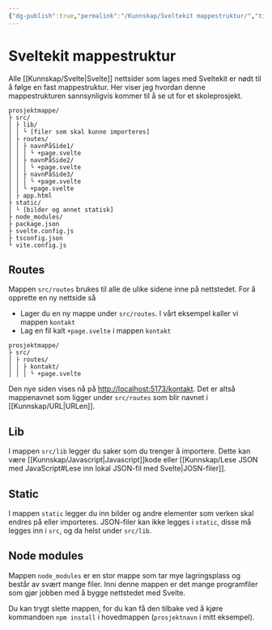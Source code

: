 ```yaml
---
{"dg-publish":true,"permalink":"/Kunnskap/Sveltekit mappestruktur/","title":"Sveltekit mappestruktur","tags":["svelte","it1"]}
---
```



# Sveltekit mappestruktur
Alle [[Kunnskap/Svelte\|Svelte]] nettsider som lages med Sveltekit er nødt til å følge en fast mappestruktur. Her viser jeg hvordan denne mappestrukturen sannsynligvis kommer til å se ut for et skoleprosjekt.

```tree
prosjektmappe/
├ src/
│ ├ lib/
│ │ └ [filer som skal kunne importeres]
│ ├ routes/
│ │ ├ navnPåSide1/
│ │ │ └ +page.svelte
│ │ ├ navnPåSide2/
│ │ │ └ +page.svelte
│ │ ├ navnPåSide3/
│ │ │ └ +page.svelte
│ │ └ +page.svelte
│ ├ app.html
├ static/
│ └ [bilder og annet statisk]
├ node_modules/
├ package.json
├ svelte.config.js
├ tsconfig.json
└ vite.config.js
```

## Routes
Mappen `src/routes` brukes til alle de ulike sidene inne på nettstedet. For å opprette en ny nettside så
- Lager du en ny mappe under `src/routes`. I vårt eksempel kaller vi mappen `kontakt`
- Lag en fil kalt `+page.svelte` i mappen `kontakt`
```tree
prosjektmappe/
├ src/
│ ├ routes/
│ │ ├ kontakt/
│ │ │ └ +page.svelte
```

Den nye siden vises nå på [http://localhost:5173/kontakt](http://localhost:5173/kontakt). Det er altså mappenavnet som ligger under `src/routes` som blir navnet i [[Kunnskap/URL\|URLen]].

## Lib
I mappen `src/lib` legger du saker som du trenger å importere. Dette kan være [[Kunnskap/Javascript\|Javascript]]kode eller [[Kunnskap/Lese JSON med JavaScript#Lese inn lokal JSON-fil med Svelte\|JOSN-filer]].

## Static
I mappen `static` legger du inn bilder og andre elementer som verken skal endres på eller importeres. JSON-filer kan ikke legges i `static`, disse må legges inn i `src`, og da helst under `src/lib`.

## Node modules
Mappen `node_modules` er en stor mappe som tar mye lagringsplass og består av svært mange filer. Inni denne mappen er det mange programfiler som gjør jobben med å bygge nettstedet med Svelte. 

Du kan trygt slette mappen, for du kan få den tilbake ved å kjøre kommandoen `npm install` i hovedmappen (`prosjektnavn` i mitt eksempel).
